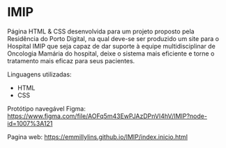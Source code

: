 # IMIP
Página HTML & CSS desenvolvida para um projeto proposto pela Residência do Porto Digital, na qual deve-se ser produzido um site para o Hospital IMIP que seja capaz de dar suporte à equipe multidisciplinar de Oncologia Mamária do hospital, deixe o sistema mais eficiente e torne o tratamento mais eficaz para seus pacientes.

Linguagens utilizadas:
- HTML
- CSS

Protótipo navegável Figma: https://www.figma.com/file/AOFq5m43EwPJAzDPnVl4hV/IMIP?node-id=1007%3A121

Pagina web: https://emmillylins.github.io/IMIP/index.inicio.html
